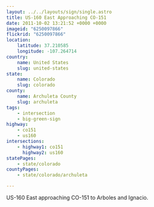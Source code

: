 ```yaml
---
layout: ../../layouts/sign/single.astro
title: US-160 East Approaching CO-151
date: 2011-10-02 13:21:52 +0000 +0000
imageid: "6250097866"
flickrid: "6250097866"
location:
    latitude: 37.210585
    longitude: -107.264714
country:
    name: United States
    slug: united-states
state:
    name: Colorado
    slug: colorado
county:
    name: Archuleta County
    slug: archuleta
tags:
    - intersection
    - big-green-sign
highway:
    - co151
    - us160
intersections:
    - highway1: co151
      highway2: us160
statePages:
    - state/colorado
countyPages:
    - state/colorado/archuleta

---
```

US-160 East approaching CO-151 to Arboles and Ignacio.